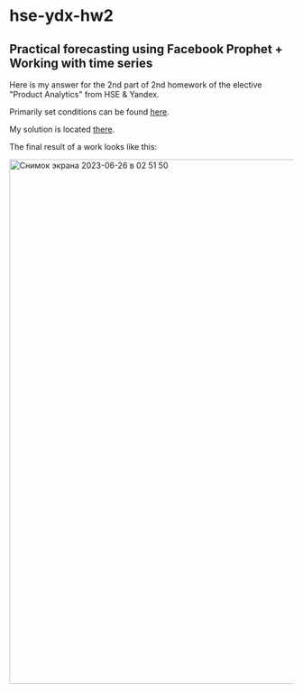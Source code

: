 # hse-ydx-hw2

## Practical forecasting using Facebook Prophet + Working with time series

Here is my answer for the 2nd part of 2nd homework of the elective "Product Analytics" from HSE & Yandex.

Primarily set conditions can be found [here](https://github.com/kamilarakhimova/hse-ydx-hw2/blob/main/hse_homework_2_2_condition.ipynb).

My solution is located [there](https://github.com/kamilarakhimova/hse-ydx-hw2/blob/main/hse_homework_2_2_solution.ipynb).

The final result of a work looks like this:

<img width="930" alt="Снимок экрана 2023-06-26 в 02 51 50" src="https://github.com/kamilarakhimova/hse-ydx-hw2/assets/58568615/75bdb694-7646-46f5-bed0-34738ea14b51">
